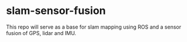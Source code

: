 # slam-sensor-fusion
This repo will serve as a base for slam mapping using ROS and a sensor fusion of GPS, lidar and IMU.
